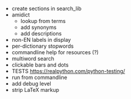 * create sections in  search_lib
* amidict
  - lookup from terms
  - add synonyms
  - add descriptions
* non-EN labels in display
* per-dictionary stopwords
* commandline help for resources (?)
* multiword search
* clickable bars and dots
* TESTS https://realpython.com/python-testing/
* run from commandline
* add debug level
* strip LaTeX markup



